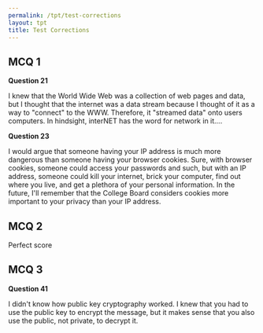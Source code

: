```yaml
---
permalink: /tpt/test-corrections
layout: tpt
title: Test Corrections
---
```


## MCQ 1

**Question 21**

I knew that the World Wide Web was a collection of web pages and data, but I thought that the internet was a data stream because I thought of it as a way to "connect" to the WWW. Therefore, it "streamed data" onto users computers. In hindsight, interNET has the word for network in it....

**Question 23**

I would argue that someone having your IP address is much more dangerous than someone having your browser cookies. Sure, with browser cookies, someone could access your passwords and such, but with an IP address, someone could kill your internet, brick your computer, find out where you live, and get a plethora of your personal information. In the future, I'll remember that the College Board considers cookies more important to your privacy than your IP address.

## MCQ 2

Perfect score

## MCQ 3

**Question 41**

I didn't know how public key cryptography worked. I knew that you had to use the public key to encrypt the message, but it makes sense that you also use the public, not private, to decrypt it.